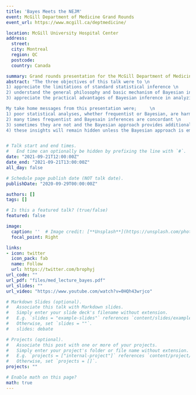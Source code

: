 ```yaml
---
title: 'Bayes Meets the NEJM'
event: McGill Department of Medicine Grand Rounds
event_url: https://www.mcgill.ca/deptmedicine/

location: McGill University Hospital Center
address:
  street: 
  city: Montreal
  region: QC
  postcode:  
  country: Canada

summary: Grand rounds presentation for the McGill Department of Medicine.
abstract: "The three objectives of this talk were to \n
1) appreciate the limitations of standard statistical inference \n
2) understand the general philosophy and basic mechanism of Bayesian inference \n
3) appreciate the practical advantages of Bayesian inference in analyzing contemporary CV randomized clinical trials   \n

My take home messages from this presentation were;     \n   
1) poor statistical analyses, whether frequentist or Bayesian, are harmful to science   \n 
2) many times frequentist and Bayesain inferences are concordant \n
3) sometimes they are not and the Bayesian approach provides additional insights \n
4) these insights will remain hidden unless the Bayesian approach is employed"     


# Talk start and end times.
#   End time can optionally be hidden by prefixing the line with `#`.
date: "2021-09-21T12:00:00Z"
date_end: "2021-09-21T13:00:00Z"
all_day: false

# Schedule page publish date (NOT talk date).
publishDate: "2020-09-29T00:00:00Z"

authors: []
tags: []

# Is this a featured talk? (true/false)
featured: false

image:
  caption: ''  # Image credit: [**Unsplash**](https://unsplash.com/photos/bzdhc5b3Bxs)
  focal_point: Right

links:
- icon: twitter
  icon_pack: fab
  name: Follow
  url: https://twitter.com/brophyj
url_code: ""
url_pdf: "files/med_lecture_bayes.pdf"
url_slides: ""
url_video: "https://www.youtube.com/watch?v=0HQh43wrjco"

# Markdown Slides (optional).
#   Associate this talk with Markdown slides.
#   Simply enter your slide deck's filename without extension.
#   E.g. `slides = "example-slides"` references `content/slides/example-slides.md`.
#   Otherwise, set `slides = ""`.
#   slides: debate

# Projects (optional).
#   Associate this post with one or more of your projects.
#   Simply enter your project's folder or file name without extension.
#   E.g. `projects = ["internal-project"]` references `content/project/deep-learning/index.md`.
#   Otherwise, set `projects = []`.
projects: ""

# Enable math on this page?
math: true
---
```

